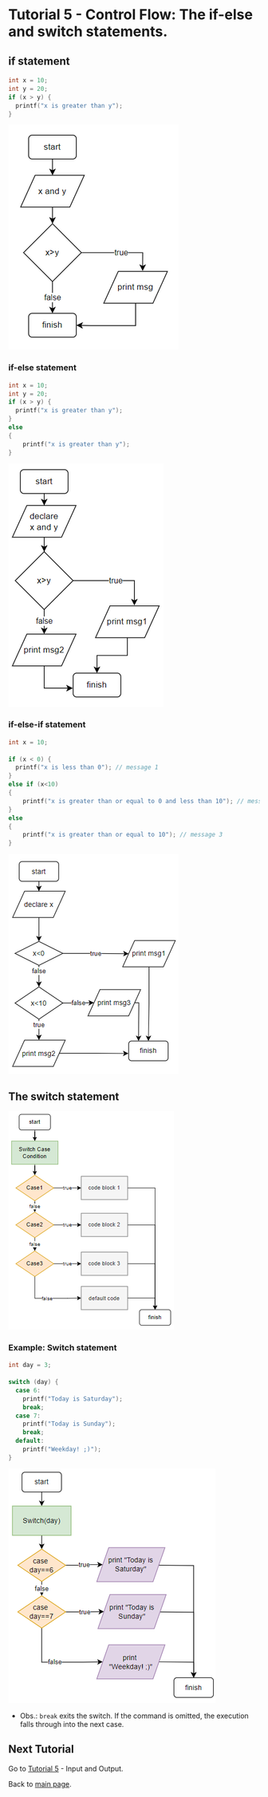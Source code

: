 # Tutorial 5 - Control Flow: The if-else and switch statements.



## if statement


```cpp
int x = 10;
int y = 20;
if (x > y) {
  printf("x is greater than y");
}
```

![alt text](image.png)

### if-else statement

```cpp
int x = 10;
int y = 20;
if (x > y) {
  printf("x is greater than y");
}
else
{
    printf("x is greater than y");
}
```

![alt text](image-1.png)


### if-else-if statement

```cpp
int x = 10;

if (x < 0) {
  printf("x is less than 0"); // message 1
}
else if (x<10)
{
    printf("x is greater than or equal to 0 and less than 10"); // message 2
}
else
{
    printf("x is greater than or equal to 10"); // message 3
}
```

![alt text](image-2.png)


## The switch statement

![alt text](image-3.png)

### Example: Switch statement



```cpp
int day = 3;

switch (day) {
  case 6:
    printf("Today is Saturday");
    break;
  case 7:
    printf("Today is Sunday");
    break;
  default:
    printf("Weekday! ;)");
}
```

![alt text](image-4.png)

- Obs.: `break` exits the switch. If the command is omitted, the execution falls through into the next case.

## Next Tutorial
Go to [Tutorial 5](../tutorial2/ReadMe.md) - Input and Output.

Back to [main page](../../README.md).
